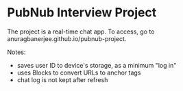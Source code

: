 # PubNub Interview Project

The project is a real-time chat app. To access, go to anuragbanerjee.github.io/pubnub-project.

Notes:
- saves user ID to device's storage, as a minimum "log in"
- uses Blocks to convert URLs to anchor tags
- chat log is not kept after refresh
